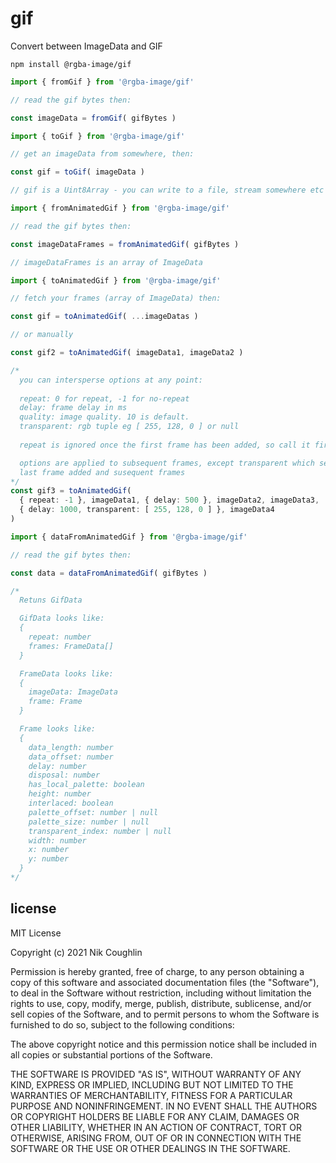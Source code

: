 # gif

Convert between ImageData and GIF

`npm install @rgba-image/gif`

```ts
import { fromGif } from '@rgba-image/gif'

// read the gif bytes then:

const imageData = fromGif( gifBytes )
```

```ts
import { toGif } from '@rgba-image/gif'

// get an imageData from somewhere, then:

const gif = toGif( imageData )

// gif is a Uint8Array - you can write to a file, stream somewhere etc
```

```ts
import { fromAnimatedGif } from '@rgba-image/gif'

// read the gif bytes then:

const imageDataFrames = fromAnimatedGif( gifBytes )

// imageDataFrames is an array of ImageData
```

```ts
import { toAnimatedGif } from '@rgba-image/gif'

// fetch your frames (array of ImageData) then:

const gif = toAnimatedGif( ...imageDatas )

// or manually

const gif2 = toAnimatedGif( imageData1, imageData2 )

/*
  you can intersperse options at any point:
  
  repeat: 0 for repeat, -1 for no-repeat
  delay: frame delay in ms
  quality: image quality. 10 is default.
  transparent: rgb tuple eg [ 255, 128, 0 ] or null
  
  repeat is ignored once the first frame has been added, so call it first

  options are applied to subsequent frames, except transparent which sets the
  last frame added and susequent frames
*/
const gif3 = toAnimatedGif( 
  { repeat: -1 }, imageData1, { delay: 500 }, imageData2, imageData3,
  { delay: 1000, transparent: [ 255, 128, 0 ] }, imageData4
)
```

```ts
import { dataFromAnimatedGif } from '@rgba-image/gif'

// read the gif bytes then:

const data = dataFromAnimatedGif( gifBytes )

/* 
  Retuns GifData

  GifData looks like:
  {
    repeat: number
    frames: FrameData[]
  }

  FrameData looks like: 
  {
    imageData: ImageData
    frame: Frame
  }

  Frame looks like:
  {
    data_length: number
    data_offset: number
    delay: number
    disposal: number
    has_local_palette: boolean
    height: number
    interlaced: boolean
    palette_offset: number | null
    palette_size: number | null
    transparent_index: number | null
    width: number
    x: number
    y: number
  }
*/
```

## license

MIT License

Copyright (c) 2021 Nik Coughlin

Permission is hereby granted, free of charge, to any person obtaining a copy
of this software and associated documentation files (the "Software"), to deal
in the Software without restriction, including without limitation the rights
to use, copy, modify, merge, publish, distribute, sublicense, and/or sell
copies of the Software, and to permit persons to whom the Software is
furnished to do so, subject to the following conditions:

The above copyright notice and this permission notice shall be included in all
copies or substantial portions of the Software.

THE SOFTWARE IS PROVIDED "AS IS", WITHOUT WARRANTY OF ANY KIND, EXPRESS OR
IMPLIED, INCLUDING BUT NOT LIMITED TO THE WARRANTIES OF MERCHANTABILITY,
FITNESS FOR A PARTICULAR PURPOSE AND NONINFRINGEMENT. IN NO EVENT SHALL THE
AUTHORS OR COPYRIGHT HOLDERS BE LIABLE FOR ANY CLAIM, DAMAGES OR OTHER
LIABILITY, WHETHER IN AN ACTION OF CONTRACT, TORT OR OTHERWISE, ARISING FROM,
OUT OF OR IN CONNECTION WITH THE SOFTWARE OR THE USE OR OTHER DEALINGS IN THE
SOFTWARE.

